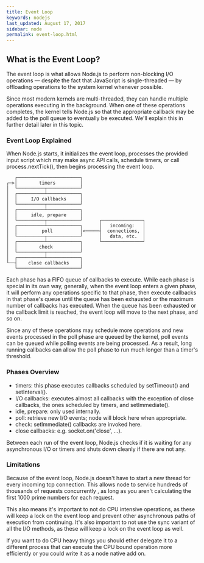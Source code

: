 ```yaml
---
title: Event Loop
keywords: nodejs
last_updated: August 17, 2017
sidebar: node
permalink: event-loop.html
---
```


## What is the Event Loop?

The event loop is what allows Node.js to perform non-blocking I/O operations — despite the fact that JavaScript is single-threaded — by offloading operations to the system kernel whenever possible.

Since most modern kernels are multi-threaded, they can handle multiple operations executing in the background. When one of these operations completes, the kernel tells Node.js so that the appropriate callback may be added to the poll queue to eventually be executed. We'll explain this in further detail later in this topic.

### Event Loop Explained

When Node.js starts, it initializes the event loop, processes the provided input script which may make async API calls, schedule timers, or call process.nextTick(), then begins processing the event loop.

```
   ┌───────────────────────┐
┌─>│        timers         │
│  └──────────┬────────────┘
│  ┌──────────┴────────────┐
│  │     I/O callbacks     │
│  └──────────┬────────────┘
│  ┌──────────┴────────────┐
│  │     idle, prepare     │
│  └──────────┬────────────┘      ┌───────────────┐
│  ┌──────────┴────────────┐      │   incoming:   │
│  │         poll          │<─────┤  connections, │
│  └──────────┬────────────┘      │   data, etc.  │
│  ┌──────────┴────────────┐      └───────────────┘
│  │        check          │
│  └──────────┬────────────┘
│  ┌──────────┴────────────┐
└──┤    close callbacks    │
   └───────────────────────┘
```

Each phase has a FIFO queue of callbacks to execute. While each phase is special in its own way, generally, when the event loop enters a given phase, it will perform any operations specific to that phase, then execute callbacks in that phase's queue until the queue has been exhausted or the maximum number of callbacks has executed. When the queue has been exhausted or the callback limit is reached, the event loop will move to the next phase, and so on.

Since any of these operations may schedule more operations and new events processed in the poll phase are queued by the kernel, poll events can be queued while polling events are being processed. As a result, long running callbacks can allow the poll phase to run much longer than a timer's threshold.

### Phases Overview

* timers: this phase executes callbacks scheduled by setTimeout() and setInterval().
* I/O callbacks: executes almost all callbacks with the exception of close callbacks, the ones scheduled by timers, and setImmediate().
* idle, prepare: only used internally.
* poll: retrieve new I/O events; node will block here when appropriate.
* check: setImmediate() callbacks are invoked here.
* close callbacks: e.g. socket.on('close', ...).

Between each run of the event loop, Node.js checks if it is waiting for any asynchronous I/O or timers and shuts down cleanly if there are not any.

### Limitations

Because of the event loop, Node.js doesn't have to start a new thread for every incoming tcp connection. This allows node to service hundreds of thousands of requests concurrently , as long as you aren't calculating the first 1000 prime numbers for each request.

This also means it's important to not do CPU intensive operations, as these will keep a lock on the event loop and prevent other asynchronous paths of execution from continuing. It's also important to not use the sync variant of all the I/O methods, as these will keep a lock on the event loop as well.

If you want to do CPU heavy things you should ether delegate it to a different process that can execute the CPU bound operation more efficiently or you could write it as a node native add on.